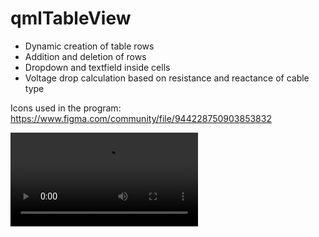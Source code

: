 # qmlTableView

- Dynamic creation of table rows
- Addition and deletion of rows
- Dropdown and textfield inside cells
- Voltage drop calculation based on resistance and reactance of cable type

Icons used in the program: https://www.figma.com/community/file/944228750903853832

![video](https://raw.githubusercontent.com/haydenburrows30/qmlTableView/main/screencast.mp4)